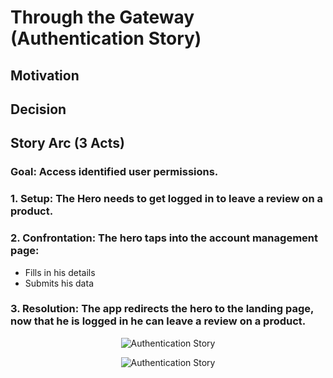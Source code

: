 # Through the Gateway (Authentication Story)

## Motivation

## Decision

## Story Arc (3 Acts)
  ### Goal: Access identified user permissions.
  ### 1. Setup: The Hero needs to get logged in to leave a review on a product.
  ### 2. Confrontation: The hero taps into the account management page:
  - Fills in his details
  - Submits his data 
  ### 3. Resolution: The app redirects the hero to the landing page, now that he is logged in he can leave a review on a product.


<p align="center">
<img src="./assets/light-sign-in.png#gh-light-mode-only" alt="Authentication Story">
</p>

<p align="center">
<img src="./assets/dark-light-sign-in.png#gh-dark-mode-only" alt="Authentication Story">
</p>
